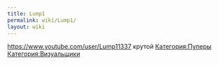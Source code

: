 ```yaml
---
title: Lump1
permalink: wiki/Lump1/
layout: wiki
---
```


<https://www.youtube.com/user/Lump11337> крутой
[Категория:Пуперы](Категория:Пуперы "wikilink")
[Категория:Визуальщики](Категория:Визуальщики "wikilink")
